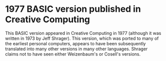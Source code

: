# 1977 BASIC version published in Creative Computing

This BASIC version appeared in Creative Computing in 1977 (although it was written in 1973 by Jeff Shrager). This version, which was ported to many of the earliest personal computers, appears to have been subsequently translated into many other versions in many other languages. Shrager claims not to have seen either Weizenbaum's or Cosell's versions.
